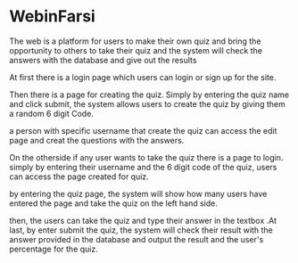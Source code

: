 # WebinFarsi
The web is a platform for users to make their own quiz and bring the opportunity to others to take their quiz and the system will check the answers with the database and give out the results

At first there is a login page which users can login or sign up for the site. 

Then there is a page for creating the quiz. Simply by entering the quiz name and click submit, the system allows users to create the quiz by giving them a random 6 digit Code. 

a person with specific username that create the quiz can access the edit page and creat the questions with the answers. 

On the otherside if any user wants to take the quiz there is a page to login. simply by entering their username and the 6 digit code of the quiz, users can access the page created for quiz.

by entering the quiz page, the system will show how many users have entered the page and take the quiz on the left hand side. 

then, the users can take the quiz and type their answer in the textbox .At last, by enter submit the quiz, the system will check their result with the answer provided in the database and output the result and the user's percentage for the quiz. 

